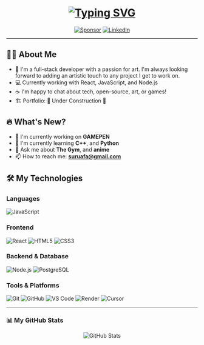 <h1 align="center">
  <a href="https://git.io/typing-svg"><img src="https://readme-typing-svg.herokuapp.com?font=Fira+Code&pause=1000&color=00BFFF&center=true&width=450&lines=Hello+fellow+Devs!;My+name+is+Suru;Take+a+look+at+my+latest+projects!;You+might+find+something+cool!" alt="Typing SVG" /></a>
</h1>

<p align="center">
  <a href="https://github.com/Suru-Afariogun"><img src="https://img.shields.io/static/v1?label=Sponsor&message=%E2%9D%A4&logo=GitHub&color=%23fe8e86" alt="Sponsor"></a>
  <a href="https://www.linkedin.com/in/suru-afariogun-978b00340?lipi=urn%3Ali%3Apage%3Ad_flagship3_profile_view_base_contact_details%3B4aApU6tjQXqoowIFVkwLsg%3D%3D"><img src="https://img.shields.io/badge/linkedin-%230077B5.svg?style=plastic&logo=linkedin&logoColor=white" alt="LinkedIn"></a>
</p>

---

## 👨‍💻 About Me

- 🚀 I'm a full-stack developer with a passion for art. I'm always looking forward to adding
  an artistic touch to any project I get to work on.
- 💻 Currently working with React, JavaScript, and Node.js
- ☕ I'm happy to chat about tech, open-source, art, or games!
- 🏗️ Portfolio: 🚧 Under Construction 🚧

## 🔥 What's New?

- 🎯 I'm currently working on **GAMEPEN**
- 🌱 I'm currently learning **C++**, and **Python**
- 💬 Ask me about **The Gym**, and **anime**
- 📫 How to reach me: **suruafa@gmail.com**

## 🛠️ My Technologies

### Languages

![JavaScript](https://img.shields.io/badge/JavaScript-F7DF1E?style=for-the-badge&logo=javascript&logoColor=black)

### Frontend

![React](https://img.shields.io/badge/React-20232A?style=for-the-badge&logo=react&logoColor=61DAFB)
![HTML5](https://img.shields.io/badge/HTML5-E34F26?style=for-the-badge&logo=html5&logoColor=white)
![CSS3](https://img.shields.io/badge/CSS3-1572B6?style=for-the-badge&logo=css3&logoColor=white)

### Backend & Database

![Node.js](https://img.shields.io/badge/Node.js-43853D?style=for-the-badge&logo=node.js&logoColor=white)
![PostgreSQL](https://img.shields.io/badge/PostgreSQL-316192?style=for-the-badge&logo=postgresql&logoColor=white)

### Tools & Platforms

![Git](https://img.shields.io/badge/Git-F05032?style=for-the-badge&logo=git&logoColor=white)
![GitHub](https://img.shields.io/badge/GitHub-100000?style=for-the-badge&logo=github&logoColor=white)
![VS Code](https://img.shields.io/badge/VS_Code-007ACC?style=for-the-badge&logo=visual-studio-code&logoColor=white)
![Render](https://img.shields.io/badge/Render-2496ED?style=for-the-badge&logo=render&logoColor=white)
![Cursor](https://img.shields.io/badge/Cursor-000000?style=for-the-badge&logo=Cursor&logoColor=white)

---

### 📊 My GitHub Stats

<p align="center">
  <img src="https://github-readme-stats.vercel.app/api?username=Suru-Afariogun&show_icons=true&theme=tokyonight" alt="GitHub Stats" />
</p>
</p>
